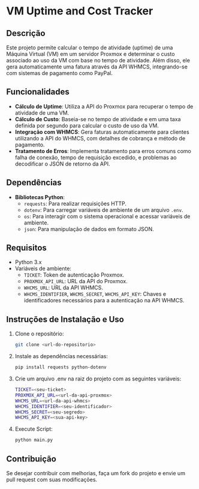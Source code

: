 # VM Uptime and Cost Tracker

## Descrição
Este projeto permite calcular o tempo de atividade (uptime) de uma Máquina Virtual (VM) em um servidor Proxmox e determinar o custo associado ao uso da VM com base no tempo de atividade. Além disso, ele gera automaticamente uma fatura através da API WHMCS, integrando-se com sistemas de pagamento como PayPal.

## Funcionalidades
- **Cálculo de Uptime**: Utiliza a API do Proxmox para recuperar o tempo de atividade de uma VM.
- **Cálculo de Custo**: Baseia-se no tempo de atividade e em uma taxa definida por segundo para calcular o custo de uso da VM.
- **Integração com WHMCS**: Gera faturas automaticamente para clientes utilizando a API do WHMCS, com detalhes de cobrança e método de pagamento.
- **Tratamento de Erros**: Implementa tratamento para erros comuns como falha de conexão, tempo de requisição excedido, e problemas ao decodificar o JSON de retorno da API.

## Dependências
- **Bibliotecas Python**: 
  - `requests`: Para realizar requisições HTTP.
  - `dotenv`: Para carregar variáveis de ambiente de um arquivo `.env`.
  - `os`: Para interagir com o sistema operacional e acessar variáveis de ambiente.
  - `json`: Para manipulação de dados em formato JSON.

## Requisitos
- Python 3.x
- Variáveis de ambiente:
  - `TICKET`: Token de autenticação Proxmox.
  - `PROXMOX_API_URL`: URL da API do Proxmox.
  - `WHCMS_URL`: URL da API WHMCS.
  - `WHCMS_IDENTIFIER`, `WHCMS_SECRET`, `WHCMS_API_KEY`: Chaves e identificadores necessários para a autenticação na API WHMCS.
  
## Instruções de Instalação e Uso

1. Clone o repositório:
   ```bash
   git clone <url-do-repositorio>
2. Instale as dependências necessárias:
    ```bash
    pip install requests python-dotenv
3. Crie um arquivo .env na raiz do projeto com as seguintes variáveis:
    ```bash
    TICKET=<seu-ticket>
    PROXMOX_API_URL=<url-da-api-proxmox>
    WHCMS_URL=<url-da-api-whmcs>
    WHCMS_IDENTIFIER=<seu-identificador>
    WHCMS_SECRET=<seu-segredo>
    WHCMS_API_KEY=<sua-api-key>
4. Execute Script:
    ```bash 
    python main.py
## Contribuição

Se desejar contribuir com melhorias, faça um fork do projeto e envie um pull request com suas modificações.


